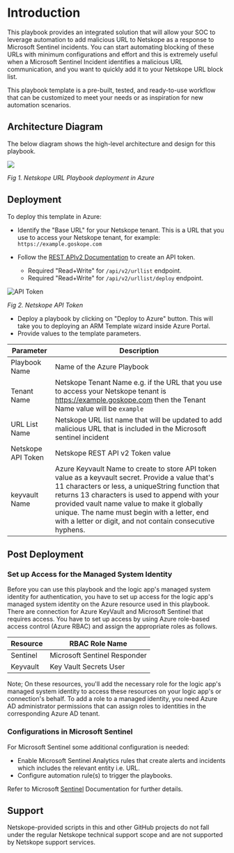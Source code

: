 # Introduction

This playbook provides an integrated solution that will allow your SOC to leverage automation to add malicious URL to Netskope as a response to Microsoft Sentinel incidents. You can start automating blocking of these URLs with minimum configurations and effort and this is extremely useful when a Microsoft Sentinel Incident identifies a malicious URL communication, and you want to quickly add it to your Netskope URL block list. 

This playbook template is a pre-built, tested, and ready-to-use workflow that can be customized to meet your needs or as inspiration for new automation scenarios.

## Architecture Diagram

The below diagram shows the high-level architecture and design for this playbook.

![](.//images/url-playbook-azure.png)

*Fig 1. Netskope URL Playbook deployment in Azure*

## Deployment

To deploy this template in Azure:

- Identify the "Base URL" for your Netskope tenant. This is a URL that you use to access your Netskope tenant, for example: `https://example.goskope.com`

- Follow the [REST APIv2 Documentation](https://docs.netskope.com/en/rest-api-v2-overview-312207.html) to create an API token.

    - Required "Read+Write" for `/api/v2/urllist` endpoint.
    - Required "Read+Write" for `/api/v2/urllist/deploy` endpoint.

![API Token](images/playbook-url-api-token.png)

*Fig 2. Netskope API Token*

- Deploy a playbook by clicking on "Deploy to Azure" button. This will take you to deploying an ARM Template wizard inside Azure Portal.
- Provide values to the template parameters.

|   Parameter                  |          Description                             |
|------------------------------| ------------------------------------------------ |
| Playbook Name                | Name of the Azure Playbook|
| Tenant Name                  | Netskope Tenant Name e.g. if the URL that you use to access your Netskope tenant is https://example.goskope.com then the Tenant Name value will be `example`         | 
| URL List Name                | Netskope URL list name that will be updated to add malicious URL that is included in the Microsoft sentinel incident |
| Netskope API Token           | Netskope REST API v2 Token value |
| keyvault Name                | Azure Keyvault Name to create to store API token value as a keyvault secret. Provide a value that's 11 characters or less, a uniqueString function that returns 13 characters is used to append with your provided vault name value to make it globally unique. The name must begin with a letter, end with a letter or digit, and not contain consecutive hyphens. |

## Post Deployment

### Set up Access for the Managed System Identity
Before you can use this playbook and the logic app's managed system identity for authentication, you have to set up access for the logic app's managed system identity on the Azure resource used in this playbook. There are connection for Azure KeyVault and Microsoft Sentinel that requires access. You have to set up access by using Azure role-based access control (Azure RBAC) and assign the appropriate roles as follows.

|   Resource                   |        RBAC Role Name              |
|------------------------------| ---------------------------------- |
| Sentinel                     |      Microsoft Sentinel Responder  |
| Keyvault                     |      Key Vault Secrets User        |

Note; On these resources, you'll add the necessary role for the logic app's managed system identity to access these resources on your logic app's or connection's behalf. To add a role to a managed identity, you need Azure AD administrator permissions that can assign roles to identities in the corresponding Azure AD tenant.

### Configurations in Microsoft Sentinel
For Microsoft Sentinel some additional configuration is needed:

- Enable Microsoft Sentinel Analytics rules that create alerts and incidents which includes the relevant entity i.e. URL.
- Configure automation rule(s) to trigger the playbooks.

Refer to Microsoft [Sentinel](https://learn.microsoft.com/en-us/azure/sentinel/) Documentation for further details. 

## Support
Netskope-provided scripts in this and other GitHub projects do not fall under the regular Netskope technical support scope and are not supported by Netskope support services.
